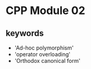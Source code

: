 # CPP Module 02

## keywords
- 'Ad-hoc polymorphism'
- 'operator overloading'
- 'Orthodox canonical form'
